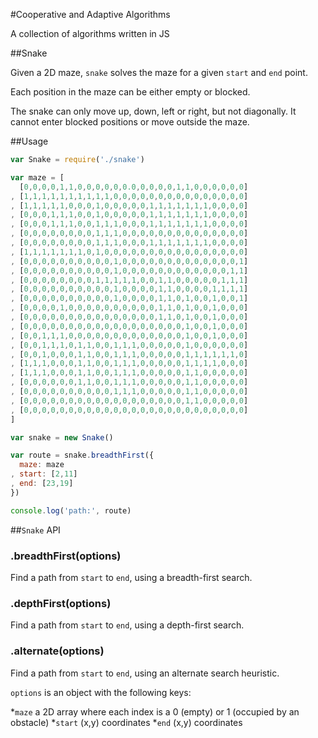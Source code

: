 
#Cooperative and Adaptive Algorithms

A collection of algorithms written in JS

##Snake

Given a 2D maze, `snake` solves the maze for a given `start` and `end` point.

Each position in the maze can be either empty or blocked.

The snake can only move up, down, left or right, but not diagonally. It cannot enter
blocked positions or move outside the maze.

##Usage

```javascript
var Snake = require('./snake')

var maze = [
  [0,0,0,0,1,1,0,0,0,0,0,0.0,0,0,0,0,1,1,0,0,0,0,0,0]
, [1,1,1,1,1,1,1,1,1,1,0,0,0,0,0,0,0,0,0,0,0,0,0,0,0]
, [1,1,1,1,1,0,0,0,1,0,0,0,0,0,1,1,1,1,1,1,1,0,0,0,0]
, [0,0,0,1,1,1,0,0,1,0,0,0,0,0,1,1,1,1,1,1,1,0,0,0,0]
, [0,0,0,1,1,1,0,0,1,1,1,0,0,0,1,1,1,1,1,1,1,0,0,0,0]
, [0,0,0,0,0,0,0,0,1,1,1,0,0,0,0,0,0,0,0,0,0,0,0,0,0]
, [0,0,0,0,0,0,0,0,1,1,1,0,0,0,1,1,1,1,1,1,1,0,0,0,0]
, [1,1,1,1,1,1,1,0,1,0,0,0,0,0,0,0,0,0,0,0,0,0,0,0,0]
, [0,0,0,0,0,0,0,0,0,0,1,0,0,0,0,0,0,0,0,0,0,0,0,0,1]
, [0,0,0,0,0,0,0,0,0,0,1,0,0,0,0,0,0,0,0,0,0,0,0,1,1]
, [0,0,0,0,0,0,0,0,1,1,1,1,1,0,0,1,1,0,0,0,0,0,1,1,1]
, [0,0,0,0,0,0,0,0,0,0,1,0,0,0,0,1,1,0,0,0,0,1,1,1,1]
, [0,0,0,0,0,0,0,0,0,0,1,0,0,0,0,1,1,0,1,0,0,1,0,0,1]
, [0,0,0,0,1,0,0,0,0,0,0,0,0,0,0,1,1,0,1,0,0,1,0,0,0]
, [0,0,0,0,0,0,0,0,0,0,0,0,0,0,0,1,1,0,1,0,0,1,0,0,0]
, [0,0,0,0,0,0,0,0,0,0,0,0,0,0,0,0,0,0,1,0,0,1,0,0,0]
, [0,0,1,1,1,0,0,0,0,0,0,0,0,0,0,0,0,0,1,0,0,1,0,0,0]
, [0,0,1,1,1,0,1,1,0,0,1,1,1,0,0,0,0,0,1,0,0,0,0,0,0]
, [0,0,1,0,0,0,1,1,0,0,1,1,1,0,0,0,0,0,1,1,1,1,1,1,0]
, [1,1,1,0,0,0,1,1,0,0,1,1,1,0,0,0,0,0,1,1,1,1,0,0,0]
, [1,1,1,0,0,0,1,1,0,0,1,1,1,0,0,0,0,0,1,1,0,0,0,0,0]
, [0,0,0,0,0,0,1,1,0,0,1,1,1,0,0,0,0,0,1,1,0,0,0,0,0]
, [0,0,0,0,0,0,0,0,0,0,1,1,1,0,0,0,0,0,1,1,0,0,0,0,0]
, [0,0,0,0,0,0,0,0,0,0,0,0,0,0,0,0,0,0,1,1,0,0,0,0,0]
, [0,0,0,0,0,0,0,0,0,0,0,0,0,0,0,0,0,0,0,0,0,0,0,0,0]
]

var snake = new Snake()

var route = snake.breadthFirst({
  maze: maze
, start: [2,11]
, end: [23,19]
})

console.log('path:', route)
```

##`Snake` API

### .breadthFirst(options)

Find a path from `start` to `end`, using a breadth-first search.

### .depthFirst(options)

Find a path from `start` to `end`, using a depth-first search.

### .alternate(options)

Find a path from `start` to `end`, using an alternate search heuristic.

`options` is an object with the following keys:

*`maze`     a 2D array where each index is a 0 (empty) or 1 (occupied by an obstacle)
*`start`    (x,y) coordinates 
*`end`      (x,y) coordinates 